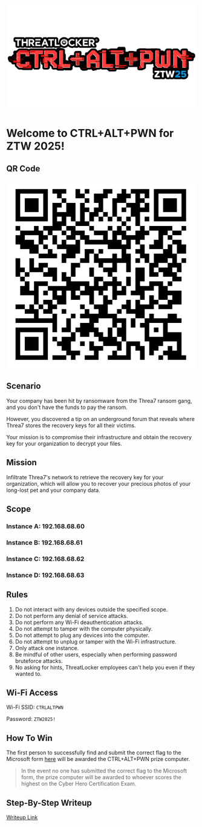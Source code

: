 ![CTRLALTPWN LOGO](Assets/ctrl_alt_pwn_logo.png)

# Welcome to CTRL+ALT+PWN for ZTW 2025!

## QR Code

![QR Code](Assets/qr_code-ctrl_alt_pwn.png)

## Scenario

Your company has been hit by ransomware from the Threa7 ransom gang, and you
don't have the funds to pay the ransom.

However, you discovered a tip on an underground forum that reveals where Threa7
stores the recovery keys for all their victims.

Your mission is to compromise their infrastructure and obtain the recovery key
for your organization to decrypt your files.

## Mission

Infiltrate Threa7's network to retrieve the recovery key for your organization,
which will allow you to recover your precious photos of your long-lost pet and
your company data.

## Scope

### Instance A: 192.168.68.60

### Instance B: 192.168.68.61

### Instance C: 192.168.68.62

### Instance D: 192.168.68.63

## Rules

1. Do not interact with any devices outside the specified scope.
2. Do not perform any denial of service attacks.
3. Do not perform any Wi-Fi deauthentication attacks.
4. Do not attempt to tamper with the computer physically.
5. Do not attempt to plug any devices into the computer.
6. Do not attempt to unplug or tamper with the Wi-Fi infrastructure.
7. Only attack one instance.
8. Be mindful of other users, especially when performing password bruteforce
   attacks.
9. No asking for hints, ThreatLocker employees can't help you even if they
   wanted to.

## Wi-Fi Access

Wi-Fi SSID: `CTRLALTPWN`

Password: `ZTW2025!`

## How To Win

The first person to successfully find and submit the correct flag to the
Microsoft form [here](https://forms.office.com/r/6xmFX1e7hv) will be awarded the
CTRL+ALT+PWN prize computer.

> In the event no one has submitted the correct flag to the Microsoft form, the
> prize computer will be awarded to whoever scores the highest on the Cyber Hero
> Certification Exam.

## Step-By-Step Writeup

[Writeup Link](Writeup/README.md)


